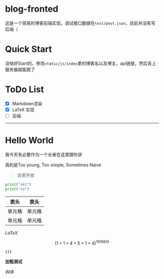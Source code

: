 # blog-fronted

这是一个简易的博客前端实现，调试接口数据在`test/post.json`，目前并没有写后端（

# Quick Start

没啥好Start的，修改`static/js/index`里的博客名以及博主，api链接，然后丢上服务器就能跑了

# ToDo List

- [x] Markdown渲染  
- [x] LaTeX 实现  
- [ ] 后端  

---


# Hello World

我今天有必要作为一个长者在这里跟你讲

真的是Too young, Too simple, Sometimes Naive

> 改革开放

```python
print("ok1")
print("no")
```

|  表头   | 表头  |
|  ----  | ----  |
| 单元格  | 单元格 |
| 单元格  | 单元格 |

$LaTeX$

$$ (1+1+4+5+1+4)^{1919810} $$

`111`

**加粗测试**

*斜体*